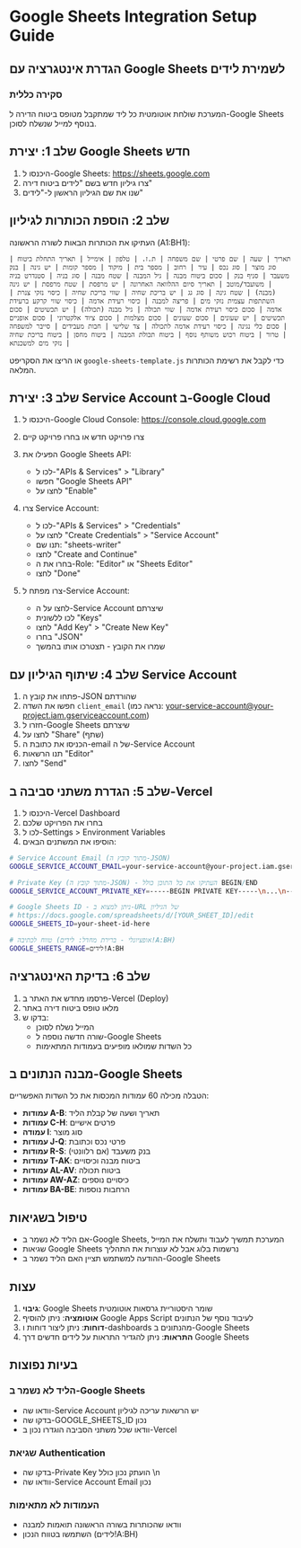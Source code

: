 # Google Sheets Integration Setup Guide

## הגדרת אינטגרציה עם Google Sheets לשמירת לידים

### סקירה כללית
המערכת שולחת אוטומטית כל ליד שמתקבל מטופס ביטוח הדירה ל-Google Sheets בנוסף למייל שנשלח לסוכן.

## שלב 1: יצירת Google Sheets חדש

1. היכנסו ל-Google Sheets: https://sheets.google.com
2. צרו גיליון חדש בשם "לידים ביטוח דירה"
3. שנו את שם הגיליון הראשון ל-"לידים"

## שלב 2: הוספת הכותרות לגיליון

העתיקו את הכותרות הבאות לשורה הראשונה (A1:BH1):

```
תאריך | שעה | שם פרטי | שם משפחה | ת.ז. | טלפון | אימייל | תאריך התחלת ביטוח | סוג מוצר | סוג נכס | עיר | רחוב | מספר בית | מיקוד | מספר קומות | יש גינה | בנק משעבד | סניף בנק | סכום ביטוח מבנה | גיל המבנה | שטח מבנה | סוג בניה | סטנדרט בניה | משועבד/מוטב | תאריך סיום ההלוואה האחרונה | יש מרפסת | שטח מרפסת | יש גינה (מבנה) | שטח גינה | סוג גג | יש בריכת שחיה | שווי בריכת שחיה | כיסוי נזקי צנרת | השתתפות עצמית נזקי מים | פריצה למבנה | כיסוי רעידת אדמה | כיסוי שווי קרקע ברעידת אדמה | סכום כיסוי רעידת אדמה | שווי תכולה | גיל מבנה (תכולה) | יש תכשיטים | סכום תכשיטים | יש שעונים | סכום שעונים | סכום מצלמות | סכום ציוד אלקטרוני | סכום אופניים | סכום כלי נגינה | כיסוי רעידת אדמה לתכולה | צד שלישי | חבות מעבידים | סייבר למשפחה | טרור | ביטוח רכוש משותף נוסף | ביטוח תכולת המבנה | ביטוח מחסן | ביטוח בריכת שחיה | נזקי מים למשכנתא
```

או הריצו את הסקריפט `google-sheets-template.js` כדי לקבל את רשימת הכותרות המלאה.

## שלב 3: יצירת Service Account ב-Google Cloud

1. היכנסו ל-Google Cloud Console: https://console.cloud.google.com
2. צרו פרויקט חדש או בחרו פרויקט קיים
3. הפעילו את Google Sheets API:
   - לכו ל-"APIs & Services" > "Library"
   - חפשו "Google Sheets API"
   - לחצו על "Enable"

4. צרו Service Account:
   - לכו ל-"APIs & Services" > "Credentials"
   - לחצו על "Create Credentials" > "Service Account"
   - תנו שם: "sheets-writer"
   - לחצו "Create and Continue"
   - בחרו את ה-Role: "Editor" או "Sheets Editor"
   - לחצו "Done"

5. צרו מפתח ל-Service Account:
   - לחצו על ה-Service Account שיצרתם
   - לכו ללשונית "Keys"
   - לחצו "Add Key" > "Create New Key"
   - בחרו "JSON"
   - שמרו את הקובץ - תצטרכו אותו בהמשך

## שלב 4: שיתוף הגיליון עם Service Account

1. פתחו את קובץ ה-JSON שהורדתם
2. חפשו את השדה `client_email` (נראה כמו: your-service-account@your-project.iam.gserviceaccount.com)
3. חזרו ל-Google Sheets שיצרתם
4. לחצו על "Share" (שתף)
5. הכניסו את כתובת ה-email של ה-Service Account
6. תנו הרשאות "Editor"
7. לחצו "Send"

## שלב 5: הגדרת משתני סביבה ב-Vercel

1. היכנסו ל-Vercel Dashboard
2. בחרו את הפרויקט שלכם
3. לכו ל-Settings > Environment Variables
4. הוסיפו את המשתנים הבאים:

```bash
# Service Account Email (מתוך קובץ ה-JSON)
GOOGLE_SERVICE_ACCOUNT_EMAIL=your-service-account@your-project.iam.gserviceaccount.com

# Private Key (מתוך קובץ ה-JSON) - העתיקו את כל התוכן כולל BEGIN/END
GOOGLE_SERVICE_ACCOUNT_PRIVATE_KEY=-----BEGIN PRIVATE KEY-----\n...\n-----END PRIVATE KEY-----

# Google Sheets ID - ניתן למצוא ב-URL של הגיליון
# https://docs.google.com/spreadsheets/d/[YOUR_SHEET_ID]/edit
GOOGLE_SHEETS_ID=your-sheet-id-here

# טווח לכתיבה (אופציונלי - ברירת מחדל: לידים!A:BH)
GOOGLE_SHEETS_RANGE=לידים!A:BH
```

## שלב 6: בדיקת האינטגרציה

1. פרסמו מחדש את האתר ב-Vercel (Deploy)
2. מלאו טופס ביטוח דירה באתר
3. בדקו ש:
   - המייל נשלח לסוכן
   - שורה חדשה נוספה ל-Google Sheets
   - כל השדות שמולאו מופיעים בעמודות המתאימות

## מבנה הנתונים ב-Google Sheets

הטבלה מכילה 60 עמודות המכסות את כל השדות האפשריים:
- **עמודות A-B**: תאריך ושעה של קבלת הליד
- **עמודות C-H**: פרטים אישיים
- **עמודה I**: סוג מוצר
- **עמודות J-Q**: פרטי נכס וכתובת
- **עמודות R-S**: בנק משעבד (אם רלוונטי)
- **עמודות T-AK**: ביטוח מבנה וכיסויים
- **עמודות AL-AV**: ביטוח תכולה
- **עמודות AW-AZ**: כיסויים נוספים
- **עמודות BA-BE**: הרחבות נוספות

## טיפול בשגיאות

- אם הליד לא נשמר ב-Google Sheets, המערכת תמשיך לעבוד ותשלח את המייל
- שגיאות Google Sheets נרשמות בלוג אבל לא עוצרות את התהליך
- ההודעה למשתמש תציין האם הליד נשמר ב-Google Sheets

## עצות

1. **גיבוי**: Google Sheets שומר היסטוריית גרסאות אוטומטית
2. **אוטומציה**: ניתן להוסיף Google Apps Script לעיבוד נוסף של הנתונים
3. **דוחות**: ניתן ליצור דוחות ו-dashboards מהנתונים ב-Google Sheets
4. **התראות**: ניתן להגדיר התראות על לידים חדשים דרך Google Sheets

## בעיות נפוצות

### הליד לא נשמר ב-Google Sheets
- וודאו שה-Service Account יש הרשאות עריכה לגיליון
- בדקו שה-GOOGLE_SHEETS_ID נכון
- וודאו שכל משתני הסביבה הוגדרו נכון ב-Vercel

### שגיאת Authentication
- בדקו שה-Private Key הועתק נכון כולל \n
- וודאו שה-Service Account Email נכון

### העמודות לא מתאימות
- וודאו שהכותרות בשורה הראשונה תואמות למבנה
- השתמשו בטווח הנכון (לידים!A:BH) 